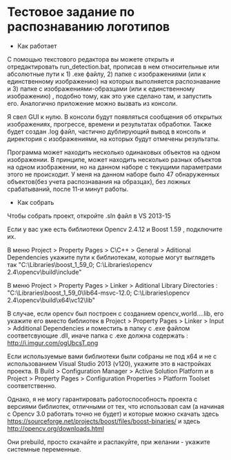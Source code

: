 # Тестовое задание по распознаванию логотипов

- Как работает

С помощью текстового редактора вы можете открыть и отредактировать run_detection.bat, прописав в нем относительные или абсолютные пути к 1) .exe файлу, 2) папке с изображениями (или к единственному изображению) на которых выполняется распознавание и 3) папке с изображениями-образцами (или к единственному изображению) , подобно тому, как это уже сделано там, и запустить его. Аналогично приложение можно вызвать из консоли.

Я свел GUI к нулю. В консоли будут появляться сообщения об открытых изображениях, прогрессе, времени и результатах обработки. Также будет создан .log файл, частично дублирующий вывод в консоль и директория с изображениями, на которых будут отмечены результаты. 

Программа может находить несколько одинаковых объектов на одном изображении. В принципе, может находить несколько разных объектов на одном изображении, но на данном наборе с текущими параметрами этого не происходит. У меня на данном наборе было 47 обнаруженных объектов(без учета распознавания на образцах), без ложных срабатываний, после 11-и минут работы. 

 - Как собрать

Чтобы собрать проект, откройте .sln файл в VS 2013-15

Если у вас уже есть библиотеки Opencv 2.4.12 и Boost 1.59 , подключите их.

В меню Project > Property Pages > C\C++ > General > Aditional Dependencies укажите пути к библиотекам, которые могут выглядеть так "C:\Libraries\boost_1_59_0; C:\Libraries\opencv 2.4\opencv\build\include"

В меню Project > Property Pages > Linker > Aditional Library Directories : 
"C:\Libraries\boost_1_59_0\lib64-msvc-12.0; C:\Libraries\opencv 2.4\opencv\build\x64\vc12\lib"

В случае, если opencv был построен с созданием opencv_world....lib, его укажите его вместо библиотек в 
Project > Property Pages > Linker > Input > Additional Dependencies и поместить в папку с .exe файлом соответсвующие .dll, иначе папка с .exe должна содержать : http://i.imgur.com/ogUbcsT.png

Если используемые вами библиотеки были собраны не под x64 и не с использованием Visual Studio 2013 (v120), укажите это в настройках проекта. В Build > Configuration Manager > Active Solution Platform 
и в Project > Property Pages > Configuration Properties > Platform Toolset соответственно. 

Однако, я не могу гарантировать работоспособность проекта с версиями библиотек, отличными от тех, что использовал сам (а начиная с Opencv 3.0 работать точно не будет) 
и которые можно скачать здесь https://sourceforge.net/projects/boost/files/boost-binaries/
и здесь http://opencv.org/downloads.html

Они prebuild, просто скачайте и распакуйте, при желании - укажите системные переменные. 

